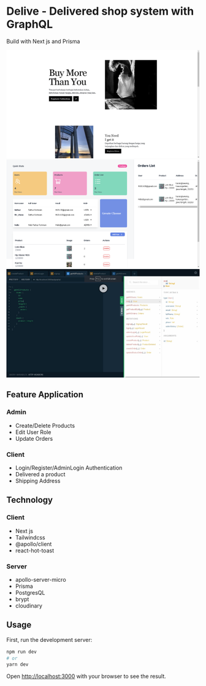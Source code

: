 # Delive - Delivered shop system with GraphQL
Build with Next js and Prisma

<p float="left">

  <img src="./READMEMD-assets/client.jpg" alt="Next Image source=READMEMD-assets" />

  <img src="./READMEMD-assets/admin.png" alt="Next Image source=READMEMD-assets" />

  <img src="./READMEMD-assets/server.jpg" alt="Next Image source=READMEMD-assets" />

</p>

## Feature Application

### Admin
- Create/Delete Products
- Edit User Role
- Update Orders

### Client
- Login/Register/AdminLogin Authentication
- Delivered a product
- Shipping Address

## Technology 

### Client
- Next js
- Tailwindcss
- @apollo/client
- react-hot-toast

### Server
- apollo-server-micro
- Prisma
- PostgresQL
- brypt
- cloudinary

## Usage

First, run the development server:

```bash
npm run dev
# or
yarn dev
```

Open [http://localhost:3000](http://localhost:3000) with your browser to see the result.

